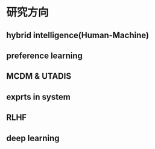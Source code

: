 # 研究方向

## hybrid intelligence(Human-Machine)

## preference learning

## MCDM & UTADIS

## exprts in system

## RLHF

## deep learning